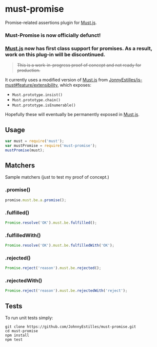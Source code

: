 # must-promise
Promise-related assertions plugin for [Must.js](https://github.com/moll/js-must).

### Must-Promise is now officially defunct!
### [Must.js][must-url] now has first class support for promises. As a result, work on this plug-in will be discontinued.
> <del>This is a work-in-progress proof of concept and not ready for production.</del>

It currently uses a modified version of [Must.js][must-url] from [JonnyEstilles/js-must#feature/extensibility](https://github.com/JohnnyEstilles/js-must/tree/feature/extensibility), which exposes:

- `Must.prototype.insist()`
- `Must.prototype.chain()`
- `Must.prototype.isEnumerable()`

Hopefully these will eventually be permanently exposed in [Must.js](https://github.com/moll/js-must).

## Usage
```js
var must = require('must');
var mustPromise = require('must-promise');
mustPromise(must);
```

## Matchers
Sample matchers (just to test my proof of concept.)

### .promise()
```js
promise.must.be.a.promise();
```

### .fulfilled()
```js
Promise.resolve('OK').must.be.fulfilled();
```

### .fulfilledWith()
```js
Promise.resolve('OK').must.be.fulfilledWith('OK');
```

### .rejected()
```js
Promise.reject('reason').must.be.rejected();
```

### .rejectedWith()
```js
Promise.reject('reason').must.be.rejectedWith('reject');
```

## Tests
To run unit tests simply:

```
git clone https://github.com/JohnnyEstilles/must-promise.git
cd must-promise
npm install
npm test
```

[must-url]: https://github.com/moll/js-must
